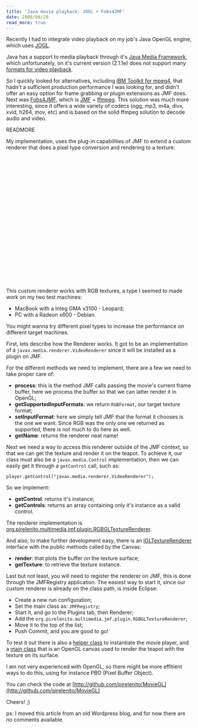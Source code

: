 ```yaml
---
title: 'Java movie playback: JOGL + Fobs4JMF'
date: 2008/08/20
read_more: true
---
```

Recently I had to integrate video playback on my job's Java OpenGL engine, which uses [JOGL](https://jogl.dev.java.net).

Java has a support to media playback through it's [Java Media Framework](http://java.sun.com/javase/technologies/desktop/media/jmf/), which unfortunately, on it's current version (2.1.1e) does not support many [formats for video playback](http://java.sun.com/javase/technologies/desktop/media/jmf/2.1.1/formats.html).

So I quickly looked for alternatives, including [IBM Toolkit for mpeg4](http://www.alphaworks.ibm.com/tech/tk4mpeg4), that hadn't a sufficient production performance I was looking for, and didn't offer an easy option for frame grabbing or plugin extensions as JMF does. Next was [Fobs4JMF](http://fobs.sourceforge.net/), which is [JMF](http://java.sun.com/javase/technologies/desktop/media/jmf/) + [ffmpeg](http://ffmpeg.org). This solution was much more interesting, since it offers a wide variety of codecs (ogg, mp3, m4a, divx, xvid, h264, mov, etc) and is based on the solid ffmpeg solution to decode audio and video.

READMORE

My implementation, uses the plug-in capabilities of JMF to extend a custom renderer that does a pixel type conversion and rendering to a texture:

<div style="text-align: center;"><object classid="clsid:d27cdb6e-ae6d-11cf-96b8-444553540000" width="425" height="344" codebase="http://download.macromedia.com/pub/shockwave/cabs/flash/swflash.cab#version=6,0,40,0"><param name="allowFullScreen" value="true" /><param name="src" value="http://www.youtube.com/v/-zh6yDyasSo&amp;hl=en&amp;fs=1" /><param name="allowfullscreen" value="true" /><embed type="application/x-shockwave-flash" width="425" height="344" src="http://www.youtube.com/v/-zh6yDyasSo&amp;hl=en&amp;fs=1" allowfullscreen="true"></embed></object></div>

This custom renderer works with RGB textures, a type I seemed to made work on my two test machines:

* MacBook with a Integ GMA x3100 - Leopard;
* PC with a Radeon x600 - Debian.

You might wanna try different pixel types to increase the performance on different target machines.

First, lets describe how the Renderer works. It got to be an implementation of a `javax.media.renderer.VideoRenderer` since it will be installed as a plugin on JMF.

For the different methods we need to implement, there are a few we need to take proper care of:

* **process**: this is the method JMF calls passing the movie's current frame buffer, here we process the buffer so that we can latter render it in OpenGL;
* **getSupportedInputFormats**: we return `RGBFormat`, our target texture format;
* **setInputFormat**: here we simply tell JMF that the format it chooses is the one we want. Since RGB was the only one we returned as supported, there is not much to do here as well.
* **getName**: returns the renderer neat name!

Next we need a way to access this renderer outside of the JMF context, so that we can get the texture and render it on the teapot. To achieve it, our class must also be a `javax.media.Control` implementation, then we can easily get it through a `getControl` call, such as:

    player.getControl("javax.media.renderer.VideoRenderer");

So we implement:

* **getControl**: returns it's instance;
* **getControls**: returns an array containing only it's instance as a valid control.

The renderer implementation is [org.pirelenito.multimedia.jmf.plugin.RGBGLTextureRenderer](http://github.com/pirelenito/MovieGL/blob/master/src/org/pirelenito/multimedia/jmf/plugin/RGBGLTextureRenderer.java).

And also, to make further development easy, there is an [IGLTextureRenderer](http://github.com/pirelenito/MovieGL/blob/master/src/org/pirelenito/multimedia/jmf/plugin/IGLTextureRenderer.java) interface with the public methods called by the Canvas:

* **render**: that plots the buffer on the texture surface;
* **getTexture**: to retrieve the texture instance.

Last but not least, you will need to register the renderer on JMF, this is done through the JMFRegistry application. The easiest way to start it, since our custom renderer is already on the class path, is inside Eclipse:

* Create a new run configuration;
* Set the main class as: `JMFRegistry`;
* Start it, and go to the Plugins tab, then Renderer;
* Add the `org.pirelenito.multimedia.jmf.plugin.RGBGLTextureRenderer`;
* Move it to the top of the list;
* Push Commit, and you are good to go!

To test it out there is also a [helper class](http://github.com/pirelenito/MovieGL/blob/master/src/org/pirelenito/multimedia/jmf/MoviePlayer.java) to instantiate the movie player, and a [main class](http://github.com/pirelenito/MovieGL/blob/master/src/org/pirelenito/movieGL/Main.java) that is an OpenGL canvas used to render the teapot with the texture on its surface.

I am not very experienced with OpenGL, so there might be more effitient ways to do this, using for instance PBO (Pixel Buffer Object).

You can check the code at [http://github.com/pirelenito/MovieGL](http://github.com/pirelenito/MovieGL)

Cheers! ;)

ps: I moved this article from an old Wordpress blog, and for now there are no comments available.
